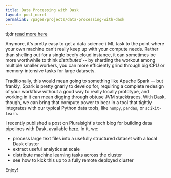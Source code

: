 ```yaml
---
title: Data Processing with Dask
layout: post_norel
permalink: /pages/projects/data-processing-with-dask
---
```


tl;dr [read more here](https://www.pluralsight.com/tech-blog/data-processing-with-dask/)

Anymore, it's pretty easy to get a data science / ML task to the point where your own machine can't really keep up with your compute needs.
Rather than shelling out for a single beefy cloud instance, it can sometimes be more worthwhile to think _distributed_ -- by sharding the workout among multiple smaller workers, you can more efficiently grind through big CPU or memory-intensive tasks for large datasets.

Traditionally, this would mean going to something like Apache Spark -- but frankly, Spark is pretty gnarly to develop for, requiring a complete redesign of your workflow without a good way to really locally prototype, and working in it can mean digging through obtuse JVM stacktraces.
With [Dask](https://dask.org/), though, we can bring that compute power to bear in a tool that tightly integrates with our typical Python data tools, like `numpy`, `pandas`, or `scikit-learn`.

I recently published a post on Pluralsight's tech blog for building data pipelines with Dask, available [here](https://www.pluralsight.com/tech-blog/data-processing-with-dask/).
In it, we:

- process large text files into a usefully structured dataset with a local Dask cluster
- extract useful analytics at scale
- distribute machine learning tasks across the cluster
- see how to kick this up to a fully remote deployed cluster

Enjoy!
